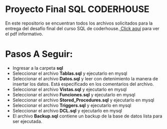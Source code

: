 # Proyecto Final SQL CODERHOUSE

En este repositorio se encuentran todos los archivos solicitados para la entrega del desafío final del curso SQL de coderhouse.<a href="https://github.com/GomezFrannco/coderhouse-sql-course/blob/master/proyecto-final/assets/pdf/ProyectoFinal-GomezFranco.pdf"> Click aquí</a> para ver el pdf informativo.


# Pasos A Seguir:

* Ingresar a la carpeta **sql**
* Seleccionar el archivo **Tablas.sql** y ejecutarlo en mysql
* Seleccionar el archivo **Datos.sql** y leer con detenimiento la manera de insertar los datos. Está especificado en los comentarios del archivo.
* Seleccionar el archivo **Vistas.sql** y ejecutarlo en mysql
* Seleccionar el archivo **Funciones.sql** y ejecutarlo en mysql
* Seleccionar el archivo **Stored_Procedures.sql** y ejecutarlo en mysql
* Seleccionar el archivo **Triggers.sql** y ejecutarlo en mysql
* Seleccionar el archivo **DCL.sql** y ejecutarlo en mysql
* El archivo **Backup.sql** contiene un backup de la base de datos lista para ser ejecutada.